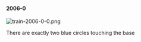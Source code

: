 #### 2006-0
![train-2006-0-0.png](https://github.com/lil-lab/nlvr/raw/master/nlvr/train/images/69/train-2006-0-0.png "train-2006-0-0.png")

There are exactly two blue circles touching the base